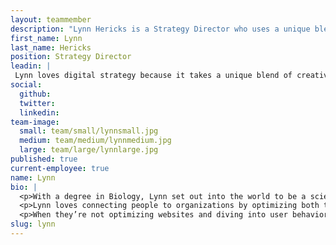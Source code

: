 ```yaml
---
layout: teammember
description: "Lynn Hericks is a Strategy Director who uses a unique blend of creative thinking and technical know-how to bring a vision to life online"
first_name: Lynn
last_name: Hericks
position: Strategy Director
leadin: |
 Lynn loves digital strategy because it takes a unique blend of creative thinking and technical know-how to bring a vision to life online.
social:
  github:
  twitter: 
  linkedin: 
team-image:
  small: team/small/lynnsmall.jpg
  medium: team/medium/lynnmedium.jpg
  large: team/large/lynnlarge.jpg
published: true
current-employee: true
name: Lynn
bio: |
  <p>With a degree in Biology, Lynn set out into the world to be a scientist. They spent time in California learning how to make wine and testing food at a laboratory in Portland. Looking for more creativity, Lynn took some basic coding lessons and started helping people build websites on Squarespace. By switching from the lab to the digital space, they like to think they’ve landed in a different area of science— the science of understanding how users search and behave online. And they haven’t looked back!
  <p>Lynn loves connecting people to organizations by optimizing both the user’s search experience and the organization’s ability to be discovered in search results. They came to ThinkShout from Intuitive Digital, where they’ve helped local businesses and a handful of Portland nonprofits grow their online presence.
  <p>When they’re not optimizing websites and diving into user behavior data, Lynn can be found riding their 1981 moped around town, stamp-making and woodblock carving, or on the soccer field with their NetRippers Football Club.
slug: lynn
---
```

